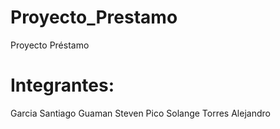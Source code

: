 # Proyecto_Prestamo
Proyecto Préstamo

# Integrantes: 
Garcia Santiago
Guaman Steven
Pico Solange
Torres Alejandro
